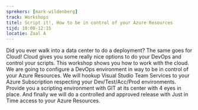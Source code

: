 ```yaml
---
sprekers: [mark-wildenberg]
track: Workshops
titel: Script it!, How to be in control of your Azure Resources
tijd: 10:00-12:15
locatie: Zaal A
---
```

Did you ever walk into a data center to do a deployment? The same goes for Cloud!
Cloud gives you some really nice options to do your DevOps and control your scripts.
This workshop shows you how to work with the cloud. We are going to configure a
DevOps environment in way to be in control of your Azure Resources. We will hookup
Visual Studio Team Services to your Azure Subscription respecting your
Dev/Test/Acc/Prod environments. Provide you a scripting environment with GIT at its
center with 4 eyes in place. And finally we will do a controlled and approved
release with Just in Time access to your Azure Resources.
